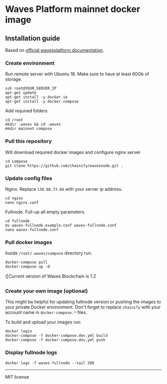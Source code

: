 # Waves Platform mainnet docker image

## Installation guide
Based on [official wavesplatform documentation](https://docs.wavesplatform.com).

### Create environment
Run remote server with Ubuntu 18. Make sure to have at least 60Gb of storage.
```
ssh root@YOUR_SERVER_IP
apt-get update
apt-get install -y docker.io
apt-get install -y docker-compose
```
Add required folders
```
cd /root
mkdir .waves && cd .waves
mkdir mainnet compose
```

### Pull this repository
Will download required docker images and configure nginx server
```
cd compose
git clone https://github.com/chainify/wavesnode.git .
```

### Update config files
Nginx. Replace `138.68.73.84` with your server ip address.
```
cd nginx
nano nginx.conf
```

Fullnode. Full-up all empty parameters.
```
cd fullnode
mv waves-fullnode.example.conf waves-fullnode.conf 
nano waves-fullnode.conf
```

### Pull docker images
Inside `/root/.waves/compose` directory run.
```
docker-compose pull
docker-compose up -d
```
☝️Current version of Waves Blockchain is 1.2

### Create your own image (optional)
This might be helpful for updating fullnode version or pushing the images to your private Docker environment. Don't forget to replace `chainify` with your account name in `docker-compose.*` files.

To build and upload your images run:
```
docker login
docker-compose -f docker-compose.dev.yml build
docker-compose -f docker-compose.dev.yml push
```


### Display fullnode logs
```
docker logs -f waves-fullnode --tail 200
```

----
MIT license